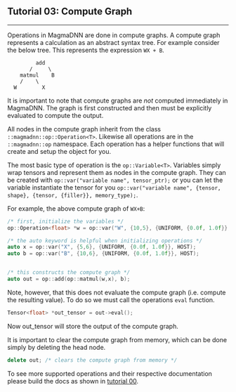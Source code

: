 ## Tutorial 03: Compute Graph
-----------------------------
Operations in MagmaDNN are done in compute graphs. A compute graph represents a calculation as an abstract syntax tree. For example consider the below tree. This represents the expression `WX + B`.

```
         add
       /     \
    matmul    B
    /    \
  W        X
```

It is important to note that compute graphs are _not_ computed immediately in MagmaDNN. The graph is first constructed and then must be explicitly evaluated to compute the output.

All nodes in the compute graph inherit from the class `::magmadnn::op::Operation<T>`. Likewise all operations are in the `::magmadnn::op` namespace. Each operation has a helper functions that will create and setup the object for you. 

The most basic type of operation is the `op::Variable<T>`. Variables simply wrap tensors and represent them as nodes in the compute graph. They can be created with `op::var("variable name", tensor_ptr);` or you can let the variable instantiate the tensor for you `op::var("variable name", {tensor, shape}, {tensor, {filler}}, memory_type);`. 

For example, the above compute graph of `WX+B`:

```c++
/* first, initialize the variables */
op::Operation<float> *w = op::var("W", {10,5}, {UNIFORM, {0.0f, 1.0f}}, HOST);

/* the auto keyword is helpful when initializing operations */
auto x = op::var("X", {5,6}, {UNIFORM, {0.0f, 1.0f}}, HOST);
auto b = op::var("B", {10,6}, {UNIFORM, {0.0f, 1.0f}}, HOST);


/* this constructs the compute graph */
auto out = op::add(op::matmul(w,x), b);
```

Note, however, that this does not evaluate the compute graph (i.e. compute the resulting value). To do so we must call the operations `eval` function.

```c++
Tensor<float> *out_tensor = out->eval();
```

Now out_tensor will store the output of the compute graph. 

It is important to clear the compute graph from memory, which can be done simply by deleting the head node.

```c++
delete out; /* clears the compute graph from memory */
```

To see more supported operations and their respective documentation please build the docs as shown in [tutorial 00](/docs/tutorials/00_installing.md).

